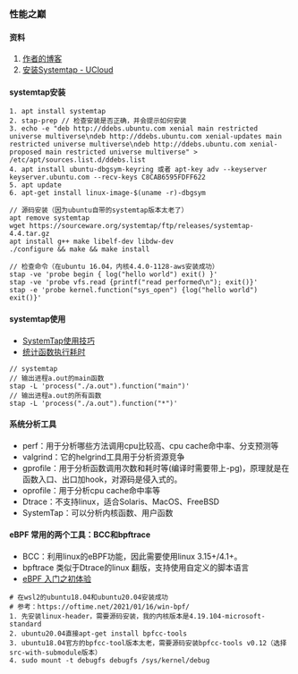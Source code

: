 ### 性能之巅

#### 资料
1. [作者的博客](https://www.brendangregg.com/)
1. [安装Systemtap - UCloud](https://docs.ucloud.cn/uhost/public/systemtap)

#### systemtap安装
```
1. apt install systemtap
2. stap-prep // 检查安装是否正确，并会提示如何安装
3. echo -e "deb http://ddebs.ubuntu.com xenial main restricted universe multiverse\ndeb http://ddebs.ubuntu.com xenial-updates main restricted universe multiverse\ndeb http://ddebs.ubuntu.com xenial-proposed main restricted universe multiverse" > /etc/apt/sources.list.d/ddebs.list
4. apt install ubuntu-dbgsym-keyring 或者 apt-key adv --keyserver keyserver.ubuntu.com --recv-keys C8CAB6595FDFF622
5. apt update
6. apt-get install linux-image-$(uname -r)-dbgsym

// 源码安装（因为ubuntu自带的systemtap版本太老了）
apt remove systemtap
wget https://sourceware.org/systemtap/ftp/releases/systemtap-4.4.tar.gz
apt install g++ make libelf-dev libdw-dev
./configure && make && make install

// 检查命令（在ubuntu 16.04，内核4.4.0-1128-aws安装成功）
stap -ve 'probe begin { log("hello world") exit() }'
stap -ve 'probe vfs.read {printf("read performed\n"); exit()}'
stap -e 'probe kernel.function("sys_open") {log("hello world") exit()}'
```

#### systemtap使用
* [SystemTap使用技巧](https://segmentfault.com/a/1190000010774974)
* [统计函数执行耗时](https://lrita.github.io/2017/09/16/get-function-elapse/)

```
// systemtap
// 输出进程a.out的main函数
stap -L 'process("./a.out").function("main")'
// 输出进程a.out的所有函数
stap -L 'process("./a.out").function("*")'
```

#### 系统分析工具
* perf：用于分析哪些方法调用cpu比较高、cpu cache命中率、分支预测等
* valgrind：它的helgrind工具用于分析资源竞争
* gprofile：用于分析函数调用次数和耗时等(编译时需要带上-pg)，原理就是在函数入口、出口加hook，对源码是侵入式的。
* oprofile：用于分析cpu cache命中率等
* Dtrace：不支持linux，适合Solaris、MacOS、FreeBSD
* SystemTap：可以分析内核函数、用户函数

#### eBPF 常用的两个工具：BCC和bpftrace
* BCC：利用linux的eBPF功能，因此需要使用linux 3.15+/4.1+。
* bpftrace 类似于Dtrace的linux 翻版，支持使用自定义的脚本语言
* [eBPF 入门之初体验](https://zhuanlan.zhihu.com/p/347239769)

```
# 在wsl2的ubuntu18.04和ubuntu20.04安装成功
# 参考：https://oftime.net/2021/01/16/win-bpf/
1. 先安装linux-header，需要源码安装，我的内核版本是4.19.104-microsoft-standard
2. ubuntu20.04直接apt-get install bpfcc-tools
3. ubuntu18.04官方的bpfcc-tool版本太老，需要源码安装bpfcc-tools v0.12（选择src-with-submodule版本）
4. sudo mount -t debugfs debugfs /sys/kernel/debug
```

